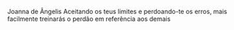 Joanna de Ângelis
Aceitando os teus limites e perdoando-te os erros, mais facilmente treinarás o perdão em referência aos demais
